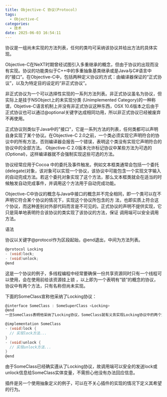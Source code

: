```yaml
---
title: Objective-C 协议(Protocol)
tags:
  - Objective-C
categories:
  - 技术
date: 2025-06-03 16:54:11
---
```

协议是一组尚未实现的方法列表，任何的类均可采纳该协议并给出方法的具体实现。

Objective-C在NeXT时期曾经试图引入多重继承的概念，但由于协议的出现而没有实现。协议的功能类似于C++中的多重抽象基类继承或是Java与C#语言中的“接口”。在Objective-C中，包括两种定义协议的方式：由编译器保证的“正式协议”，以及为特定目的设定的“非正式协议”。

非正式协议为一个可以选择性实现的一系列方法列表。非正式协议虽名为协议，但实际上是挂于NSObject上的未实现分类 (Unimplemented Category)的一种称谓，Objetive-C语言机制上并没有非正式协议这种东西，OSX 10.6版本之后由于正式协议也可以通过@optional关键字达成相同功用，所以非正式协议已经被废弃不再使用。


正式协议则类似于Java中的"接口"，它是一系列方法的列表，任何类都可以声明自身实现了某个协议。在Objective-C 2.0之前，一个类必须实现它声明符合的协议中的所有方法，否则编译器会报告一个错误，表明这个类没有实现它声明符合的协议中的全部方法。 Objective-C 2.0版本允许标记协议中某些方法为可选的(Optional)，这样编译器就不会强制实现这些可选的方法。

协议经常应用于Cocoa 中的委托及事件触发。例如文本框类通常会包括一个委托 (delegate)对象，该对象可以实现一个协议，该协议中可能包含一个实现文字输入的自动完成方法。若这个委托对象实现了这个方法，那么文本框类就会在适当的时候触发自动完成事件，并调用这个方法用于自动完成功能。

Objective-C中协议的概念与Java中接口的概念并不完全相同，即一个类可以在不声明它符合某个协议的情况下，实现这个协议所包含的方 法，也即实质上符合这个协议，而这种差别对外部代码而言是不可见的。正式协议的声明不提供实现，它只是简单地表明符合该协议的类实现了该协议的方法，保证 调用端可以安全调用方法。

语法

协议以关键字@protocol作为区段起始，@end退出，中间为方法列表。

```c
@protocol Locking
- (void)lock;
- (void)unlock;
@end
```

这是一个协议的例子，多线程编程中经常要确保一份共享资源同时只有一个线程可以使用，会在使用前给该资源挂上锁 ，以上即为一个表明有“锁”的概念的协议，协议中有两个方法，只有名称但尚未实现。

下面的SomeClass宣称他采纳了Locking协议：

```c
@interface SomeClass : SomeSuperClass <Locking>
@end
一旦SomeClass表明他采纳了Locking协议，SomeClass就有义务实现Locking协议中的两个方法。

@implementation SomeClass
- (void)lock {
  // 实现lock方法...
}
- (void)unlock {
  // 实现unlock方法...
}
@end
```

由于SomeClass已经确实遵从了Locking协议，故调用端可以安全的发送lock或unlock信息给SomeClass实体变量，不需担心他没有办法回应信息。

插件是另一个使用抽象定义的例子，可以在不关心插件的实现的情况下定义其希望的行为。
